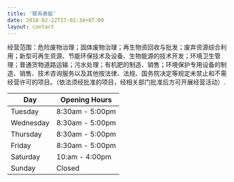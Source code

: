 ```yaml
---
title: '联系泰能'
date: 2018-02-22T17:01:34+07:00
layout: contact
---
```


经营范围：危险废物治理；固体废物治理；再生物资回收与批发；废弃资源综合利用；新型可再生资源、节能环保技术及设备、生物能源的技术开发；环境卫生管理；普通货物道路运输；污水处理；有机肥的制造、销售；环境保护专用设备的制造、销售、技术咨询服务以及其他按法律、法规、国务院决定等规定未禁止和不需经营许可的项目。（依法须经批准的项目，经相关部门批准后方可开展经营活动）.

| Day       | Opening Hours   |
| --------- | --------------- |
| Tuesday   | 8:30am - 5:00pm |
| Wednesday | 8:30am - 5:00pm |
| Thursday  | 8:30am - 5:00pm |
| Friday    | 8:30am - 5:00pm |
| Saturday  | 10:am - 4:00pm  |
| Sunday    | Closed          |
